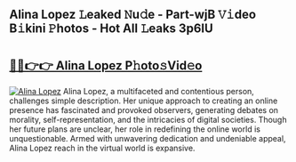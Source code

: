 ## Alina Lopez 𝙻eaked 𝙽u𝚍e - Part-wjB 𝚅𝚒deo B𝚒kini 𝙿hotos - Hot All 𝙻eaks 3p6IU

# <h2><a href="http://ld4rer.urlbe.top/?page=Alina+Lopez">🔗🔗👉👉 Alina Lopez P𝚑oto𝚜Vid𝚎o</a></h2>

[![Alina Lopez](https://i.imgur.com/eBuTRDB.gif)](http://ld4rer.urlbe.top/?page=Alina+Lopez)
Alina Lopez, a multifaceted and contentious person, challenges simple description. Her unique approach to creating an online presence has fascinated and provoked observers, generating debates on morality, self-representation, and the intricacies of digital societies. Though her future plans are unclear, her role in redefining the online world is unquestionable. Armed with unwavering dedication and undeniable appeal, Alina Lopez reach in the virtual world is expansive.
